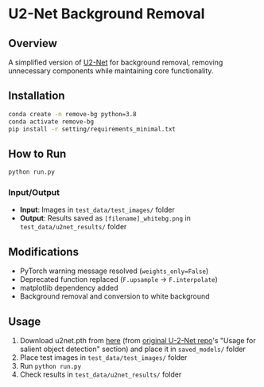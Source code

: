 # U2-Net Background Removal

## Overview

A simplified version of [U2-Net](https://github.com/xuebinqin/U-2-Net) for background removal, removing unnecessary components while maintaining core functionality.

## Installation

```bash
conda create -n remove-bg python=3.8
conda activate remove-bg
pip install -r setting/requirements_minimal.txt
```

## How to Run

```bash
python run.py
```

### Input/Output

- **Input**: Images in `test_data/test_images/` folder
- **Output**: Results saved as `[filename]_whitebg.png` in `test_data/u2net_results/` folder

## Modifications

- PyTorch warning message resolved (`weights_only=False`)
- Deprecated function replaced (`F.upsample` → `F.interpolate`)
- matplotlib dependency added
- Background removal and conversion to white background

## Usage

1. Download u2net.pth from [here](https://drive.google.com/file/d/1ao1ovG1Qtx4b7EoskHXmi2E9rp5CHLcZ/view) (from [original U-2-Net repo](https://github.com/xuebinqin/U-2-Net?tab=readme-ov-file)'s "Usage for salient object detection" section) and place it in `saved_models/` folder
2. Place test images in `test_data/test_images/` folder
3. Run `python run.py`
4. Check results in `test_data/u2net_results/` folder
